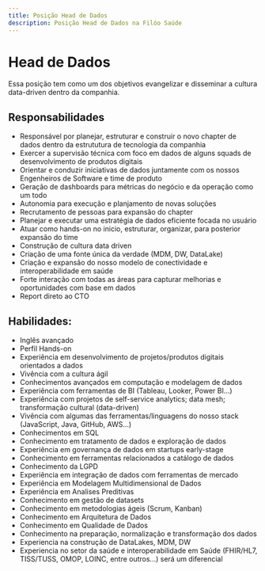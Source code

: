 ```yaml
---
title: Posição Head de Dados
description: Posição Head de Dados na Filóo Saúde
---
```


# Head de Dados

Essa posição tem como um dos objetivos evangelizar e disseminar a cultura data-driven dentro da companhia.

## Responsabilidades

- Responsável por planejar, estruturar e construir o novo chapter de dados dentro da estrututura de tecnologia da companhia
- Exercer a supervisão técnica com foco em dados de alguns squads de desenvolvimento de produtos digitais
- Orientar e conduzir iniciativas de dados juntamente com os nossos Engenheiros de Software e time de produto
- Geração de dashboards para métricas do negócio e da operação como um todo
- Autonomia para execução e planjamento de novas soluções
- Recrutamento de pessoas para expansão do chapter
- Planejar e executar uma estratégia de dados eficiente focada no usuário
- Atuar como hands-on no inicio, estruturar, organizar, para posterior expansão do time
- Construção de cultura data driven
- Criação de uma fonte única da verdade (MDM, DW, DataLake)
- Criação e expansão do nosso modelo de conectividade e interoperabilidade em saúde
- Forte interação com todas as áreas para capturar melhorias e oportunidades com base em dados
- Report direto ao CTO

## Habilidades:

- Inglês avançado
- Perfil Hands-on
- Experiência em desenvolvimento de projetos/produtos digitais orientados a dados
- Vivência com a cultura ágil
- Conhecimentos avançados em computação e modelagem de dados
- Experiência com ferramentas de BI (Tableau, Looker, Power BI...)
- Experiência com projetos de self-service analytics; data mesh; transformação cultural (data-driven)
- Vivência com algumas das ferramentas/linguagens do nosso stack (JavaScript, Java, GitHub, AWS...)
- Conhecimentos em SQL
- Conhecimento em tratamento de dados e exploração de dados
- Experiência em governança de dados em startups early-stage
- Conhecimento em ferramentas relacionados a catálogo de dados
- Conhecimento da LGPD
- Experiência em integração de dados com ferramentas de mercado
- Experiência em Modelagem Multidimensional de Dados
- Experiência em Analises Preditivas
- Conhecimento em gestão de datasets
- Conhecimento em metodologias ágeis (Scrum, Kanban)
- Conhecimento em Arquitetura de Dados
- Conhecimento em Qualidade de Dados
- Conhecimento na preparação, normalização e transformação dos dados
- Experiencia na construção de DataLakes, MDM, DW
- Experiencia no setor da saúde e interoperabilidade em Saúde (FHIR/HL7, TISS/TUSS, OMOP, LOINC, entre outros...) será um diferencial
